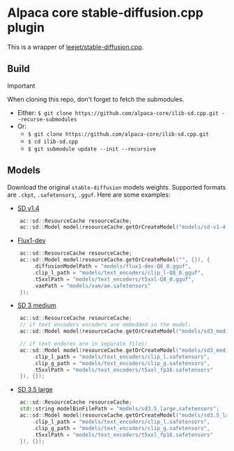 # Alpaca core stable-diffusion.cpp plugin

This is a wrapper of [leejet/stable-diffusion.cpp](https://github.com/leejet/stable-diffusion.cpp).

## Build

> [!IMPORTANT]
> When cloning this repo, don't forget to fetch the submodules.
> * Either: `$ git clone https://github.com/alpaca-core/ilib-sd.cpp.git --recurse-submodules`
> * Or:
>    * `$ git clone https://github.com/alpaca-core/ilib-sd.cpp.git`
>    * `$ cd ilib-sd.cpp`
>    * `$ git submodule update --init --recursive`

## Models

Download the original `stable-diffusion` models weights. Supported formats are `.ckpt`, `.safetensors`, `.gguf`.
Here are some examples:

- [SD v1.4](https://huggingface.co/CompVis/stable-diffusion-v-1-4-original)

```c++
    ac::sd::ResourceCache resourceCache;
    ac::sd::Model model(resourceCache.getOrCreateModel("models/sd-v1-4.ckpt", {}), {});
```

- [Flux1-dev](https://huggingface.co/second-state/FLUX.1-dev-GGUF)
```c++
    ac::sd::ResourceCache resourceCache;
    ac::sd::Model model(resourceCache.getOrCreateModel("", {}), {
        .diffusionModelPath = "models/flux1-dev-Q8_0.gguf",
        .clip_l_path = "models/text_encoders/clip_l-Q8_0.gguf",
        .t5xxlPath = "models/text_encoders/t5xxl-Q8_0.gguf",
        .vaePath = "models/vae/ae.safetensors"
    });
```

- [SD 3 medium](https://huggingface.co/stabilityai/stable-diffusion-3-medium)

```c++
    ac::sd::ResourceCache resourceCache;
    // if text encoders encoders are embedded in the model:
    ac::sd::Model model(resourceCache.getOrCreateModel("models/sd3_medium_incl_clips_t5xxlfp16.safetensors", {}), {});

    // if text endores are in separate files:
    ac::sd::Model model(resourceCache.getOrCreateModel("models/sd3_medium.safetensors", {
        .clip_l_path = "models/text_encoders/clip_l.safetensors",
        .clip_g_path = "models/text_encoders/clip_g.safetensors",
        .t5xxlPath = "models/text_encoders/t5xxl_fp16.safetensors"
    }), {});
```

- [SD 3.5 large](https://huggingface.co/stabilityai/stable-diffusion-3.5-large)

```c++
    ac::sd::ResourceCache resourceCache;
    std::string modelBinFilePath = "models/sd3.5_large.safetensors";
    ac::sd::Model model(resourceCache.getOrCreateModel("models/sd3.5_large.safetensors", {
        .clip_l_path = "models/text_encoders/clip_l.safetensors",
        .clip_g_path = "models/text_encoders/clip_g.safetensors",
        .t5xxlPath = "models/text_encoders/t5xxl_fp16.safetensors"
    }), {});
```
